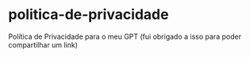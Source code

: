 # politica-de-privacidade
Política de Privacidade para o meu GPT (fui obrigado a isso para poder compartilhar um link)
